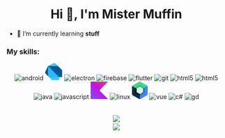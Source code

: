 <h1 align="center">Hi 👋, I'm Mister Muffin</h1>

- 🌱 I’m currently learning **stuff**

### My skills:

<p align="center">
<img src="https://developer.android.com/images/brand/Android_Robot.svg" alt="android" width="40" height="40"/>
<img src="dart.svg" alt="dart" width="40" height="40"/>
<img src="https://www.vectorlogo.zone/logos/electronjs/electronjs-icon.svg" alt="electron" width="40" height="40"/>
<img src="https://www.vectorlogo.zone/logos/firebase/firebase-icon.svg" alt="firebase" width="40" height="40"/> <img src="https://www.vectorlogo.zone/logos/flutterio/flutterio-icon.svg" alt="flutter" width="40" height="40"/>
<img src="https://www.vectorlogo.zone/logos/git-scm/git-scm-icon.svg" alt="git" width="40" height="40"/>
<img src="https://www.vectorlogo.zone/logos/w3_html5/w3_html5-icon.svg" alt="html5" width="40" height="40"/>
<img src="https://upload.wikimedia.org/wikipedia/commons/6/62/CSS3_logo.svg" alt="html5" width="40" height="40"/>
<img src="https://www.vectorlogo.zone/logos/java/java-icon.svg" alt="java" width="40" height="40"/>
<img src="https://upload.wikimedia.org/wikipedia/commons/9/99/Unofficial_JavaScript_logo_2.svg" alt="javascript" width="40" height="40"/>
<img src="https://raw.githubusercontent.com/github/explore/4479d2a2c854198cb00160f8593519c14dc3b905/topics/kotlin/kotlin.png" alt="kotlin" width="40" height="40"/>
<img src="https://www.vectorlogo.zone/logos/linux/linux-icon.svg" alt="linux" width="40" height="40"/>
<img src="jetpack compose icon_RGB.png" alt="compose" height="40"/>
<img src="https://upload.wikimedia.org/wikipedia/commons/9/95/Vue.js_Logo_2.svg" alt="vue" height="40" width="40"/>
<img src="https://static.cdnlogo.com/logos/c/27/c.svg" alt="c#" height="40" width="40"/>
<img src="https://godotengine.org/themes/godotengine/assets/press/icon_color.png" alt="gd" height="40" width="40"/>
<br><br><br>
<a href="https://github.com/anuraghazra/github-readme-stats"><img src="https://github-readme-stats.vercel.app/api?username=mister-muffin"/></a><br>
<a href="https://github.com/anuraghazra/github-readme-stats"><img src="https://github-readme-stats.vercel.app/api/top-langs/?username=mister-muffin&layout=compact"/></a>
